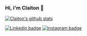 ### Hi, i'm Claiton 👋

[![Claiton's github stats](https://github-readme-stats.vercel.app/api?username=claitonbarreto&show_icons=true&hide=issues&theme=dracula)](https://github.com/anuraghazra/github-readme-stats?hide=issues)

[![Linkedin badge](https://img.shields.io/static/v1?label=&nbsp;&message=Linkedin&color=%3CCOLOR%3E&style=flat&logo=linkedin)](https://google.com)
[![Instagram badge](https://img.shields.io/static/v1?label=Instagram&color=%3CCOLOR%3E&style=social&logo=instagram)](https://www.instagram.com/cbarreto.dev/)

<!--
**ClaitonBarreto/claitonbarreto** is a ✨ _special_ ✨ repository because its `README.md` (this file) appears on your GitHub profile.

Here are some ideas to get you started:

- 🔭 I’m currently working on ...
- 🌱 I’m currently learning ...
- 👯 I’m looking to collaborate on ...
- 🤔 I’m looking for help with ...
- 💬 Ask me about ...
- 📫 How to reach me: ...
- 😄 Pronouns: ...
- ⚡ Fun fact: ...
-->
